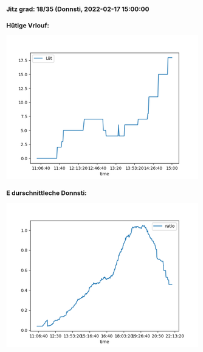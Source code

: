 ### Jitz grad: 18/35 (Donnsti, 2022-02-17 15:00:00

### Hütige Vrlouf:
![Graph](Today.png)

### E durschnittleche Donnsti:
![Graph](Donnsti.png)